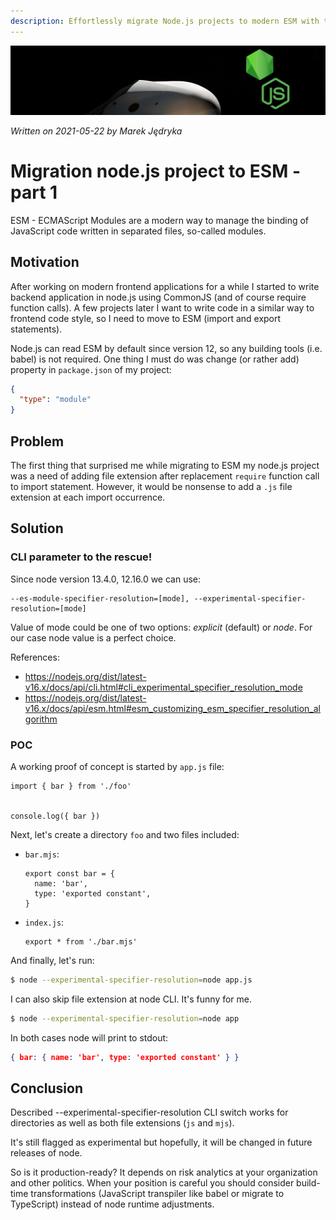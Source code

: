 ```yaml
---
description: Effortlessly migrate Node.js projects to modern ESM with this guide. Learn how to skip file extensions and simplify imports using the --experimental-specifier-resolution flag.
---
```


![](img/header-es-module.png)

*Written on 2021-05-22 by Marek Jędryka*

# Migration node.js project to ESM - part 1

ESM - ECMAScript Modules are a modern way to manage the binding of JavaScript code written in separated files, so-called modules.

## Motivation

After working on modern frontend applications for a while I started to write backend application in node.js using CommonJS (and of course require function calls).
A few projects later I want to write code in a similar way to frontend code style, so I need to move to ESM (import and export statements).

Node.js can read ESM by default since version 12, so any building tools (i.e. babel) is not required.
One thing I must do was change (or rather add) property in `package.json` of my project:

```JSON
{
  "type": "module"
}
```

## Problem

The first thing that surprised me while migrating to ESM my node.js project was a need of adding file extension after replacement `require` function call to import statement.
However, it would be nonsense to add a `.js` file extension at each import occurrence.

## Solution

### CLI parameter to the rescue!

Since node version 13.4.0, 12.16.0 we can use:

```
--es-module-specifier-resolution=[mode], --experimental-specifier-resolution=[mode]
```

Value of mode could be one of two options: *explicit* (default) or *node*.
For our case node value is a perfect choice.

References:

- https://nodejs.org/dist/latest-v16.x/docs/api/cli.html#cli_experimental_specifier_resolution_mode
- https://nodejs.org/dist/latest-v16.x/docs/api/esm.html#esm_customizing_esm_specifier_resolution_algorithm

### POC

A working proof of concept is started by `app.js` file:

```JS
import { bar } from './foo'


console.log({ bar })
```

Next, let's create a directory `foo` and two files included:

- `bar.mjs`:
  ```JS
  export const bar = {
    name: 'bar',
    type: 'exported constant',
  }
  ```
- `index.js`:
  ```JS
  export * from './bar.mjs'
  ```

And finally, let's run:

```sh
$ node --experimental-specifier-resolution=node app.js
```

I can also skip file extension at node CLI. It's funny for me.

```sh
$ node --experimental-specifier-resolution=node app
```

In both cases node will print to stdout:

```JSON
{ bar: { name: 'bar', type: 'exported constant' } }
```

## Conclusion

Described --experimental-specifier-resolution CLI switch works for directories as well as both file extensions (`js` and `mjs`).

It's still flagged as experimental but hopefully, it will be changed in future releases of node.

So is it production-ready? It depends on risk analytics at your organization and other politics.
When your position is careful you should consider build-time transformations (JavaScript transpiler like babel or migrate to TypeScript) instead of node runtime adjustments.
